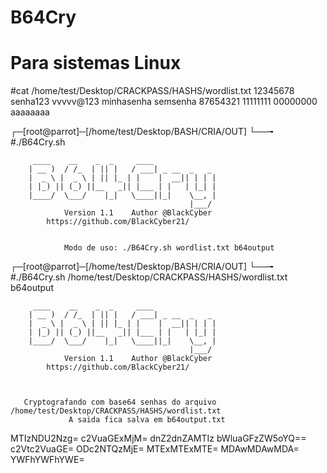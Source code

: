 # B64Cry
# Para sistemas Linux

#cat /home/test/Desktop/CRACKPASS/HASHS/wordlist.txt
12345678
senha123
vvvvv@123
minhasenha
semsenha
87654321
11111111
00000000
aaaaaaaa

┌─[root@parrot]─[/home/test/Desktop/BASH/CRIA/OUT]
└──╼ #./B64Cry.sh

		 ____    __    _  _     ____
		| __ )  / /_  | || |   / ___| _ __  _   _
		|  _ \ |  _ \ | || |_ | |    |  __|| | | |
		| |_) || (_) ||__   _|| |___ | |   | |_| |
		|____/  \___/    |_|   \____||_|    \__, |
		                                    |___/
           	    Version 1.1    Author @BlackCyber
		    https://github.com/BlackCyber21/


                Modo de uso: ./B64Cry.sh wordlist.txt b64output

┌─[root@parrot]─[/home/test/Desktop/BASH/CRIA/OUT]
└──╼ #./B64Cry.sh /home/test/Desktop/CRACKPASS/HASHS/wordlist.txt b64output

		 ____    __    _  _     ____
		| __ )  / /_  | || |   / ___| _ __  _   _
		|  _ \ |  _ \ | || |_ | |    |  __|| | | |
		| |_) || (_) ||__   _|| |___ | |   | |_| |
		|____/  \___/    |_|   \____||_|    \__, |
		                                    |___/
           	    Version 1.1    Author @BlackCyber
		    https://github.com/BlackCyber21/



       Cryptografando com base64 senhas do arquivo /home/test/Desktop/CRACKPASS/HASHS/wordlist.txt
                 A saida fica salva em b64output.txt

MTIzNDU2Nzg=
c2VuaGExMjM=
dnZ2dnZAMTIz
bWluaGFzZW5oYQ==
c2Vtc2VuaGE=
ODc2NTQzMjE=
MTExMTExMTE=
MDAwMDAwMDA=
YWFhYWFhYWE=
